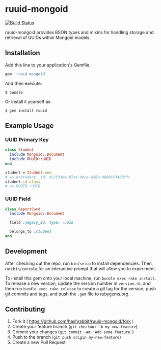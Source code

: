 # ruuid-mongoid

[![Build Status](https://img.shields.io/travis/hashrabbit/ruuid-mongoid.svg)][travis]

ruuid-mongoid provides BSON types and mixins for handling storage and retrieval
of UUIDs within Mongoid models.

[travis]: https://travis-ci.org/hashrabbit/ruuid-mongoid

## Installation

Add this line to your application's Gemfile:

```ruby
gem 'ruuid-mongoid'
```

And then execute:

    $ bundle

Or install it yourself as:

    $ gem install ruuid

## Example Usage

### UUID Primary Key

```ruby
class Student
  include Mongoid::Document
  include RUUID::UUID
end

student = Student.new
# => #<Student _id: dc2533e4-87e4-4eca-a260-46006f34d3ff>
student.id.class
# => RUUID::UUID
```

### UUID Field

```ruby
class ReportCard
  include Mongoid::Document

  field :legacy_id, type: :uuid

  belongs_to :student
end
```

## Development

After checking out the repo, run `bin/setup` to install dependencies. Then, run
`bin/console` for an interactive prompt that will allow you to experiment.

To install this gem onto your local machine, run `bundle exec rake install`. To
release a new version, update the version number in `version.rb`, and then run
`bundle exec rake release` to create a git tag for the version, push git commits
and tags, and push the `.gem` file to [rubygems.org](https://rubygems.org).

## Contributing

1. Fork it ( https://github.com/hashrabbit/ruuid-mongoid/fork )
2. Create your feature branch (`git checkout -b my-new-feature`)
3. Commit your changes (`git commit -am 'Add some feature'`)
4. Push to the branch (`git push origin my-new-feature`)
5. Create a new Pull Request
